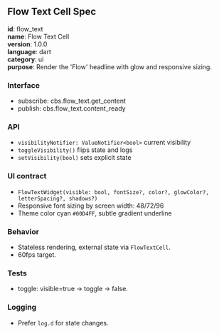 ## Flow Text Cell Spec

**id**: flow_text  
**name**: Flow Text Cell  
**version**: 1.0.0  
**language**: dart  
**category**: ui  
**purpose**: Render the 'Flow' headline with glow and responsive sizing.

### Interface
- subscribe: cbs.flow_text.get_content
- publish: cbs.flow_text.content_ready

### API
- `visibilityNotifier: ValueNotifier<bool>` current visibility
- `toggleVisibility()` flips state and logs
- `setVisibility(bool)` sets explicit state

### UI contract
- `FlowTextWidget(visible: bool, fontSize?, color?, glowColor?, letterSpacing?, shadows?)`
- Responsive font sizing by screen width: 48/72/96
- Theme color cyan `#00D4FF`, subtle gradient underline

### Behavior
- Stateless rendering, external state via `FlowTextCell`.
- 60fps target.

### Tests
- toggle: visible=true → toggle → false.

### Logging
- Prefer `log.d` for state changes.



